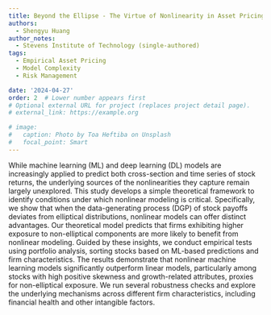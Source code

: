 ```yaml
---
title: Beyond the Ellipse - The Virtue of Nonlinearity in Asset Pricing
authors: 
  - Shengyu Huang 
author_notes: 
  - Stevens Institute of Technology (single-authored)
tags:
  - Empirical Asset Pricing
  - Model Complexity 
  - Risk Management 

date: '2024-04-27'
order: 2  # Lower number appears first
# Optional external URL for project (replaces project detail page).
# external_link: https://example.org

# image:
#   caption: Photo by Toa Heftiba on Unsplash
#   focal_point: Smart
---
```

While machine learning (ML) and deep learning (DL) models are increasingly applied to predict both cross-section and time series of stock returns, the underlying sources of the nonlinearities they capture remain largely unexplored. This study develops a simple theoretical framework to identify conditions under which nonlinear modeling is critical. Specifically, we show that when the data-generating process (DGP) of stock payoffs deviates from elliptical distributions, nonlinear models can offer distinct advantages. Our theoretical model predicts that firms exhibiting higher exposure to non-elliptical components are more likely to benefit from nonlinear modeling. Guided by these insights, we conduct empirical tests using portfolio analysis, sorting stocks based on ML-based predictions and firm characteristics. The results demonstrate that nonlinear machine learning models significantly outperform linear models, particularly among stocks with high positive skewness and growth-related attributes, proxies for non-elliptical exposure. We run several robustness checks and explore the underlying mechanisms across different firm characteristics, including financial health and other intangible factors. 